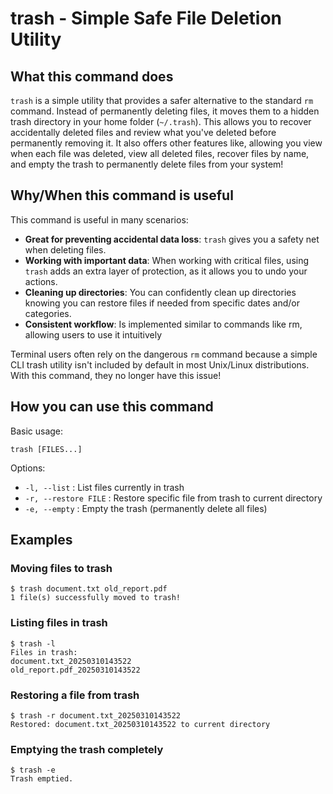 # trash - Simple Safe File Deletion Utility

## What this command does

`trash` is a simple utility that provides a safer alternative to the standard `rm` command. Instead of permanently deleting files, it moves them to a hidden trash directory in your home folder (`~/.trash`). This allows you to recover accidentally deleted files and review what you've deleted before permanently removing it. It also offers other features like, allowing you view when each file was deleted, view all deleted files, recover files by name, and empty the trash to permanently delete files from your system!

## Why/When this command is useful

This command is useful in many scenarios:

- **Great for preventing accidental data loss**: `trash` gives you a safety net when deleting files.
- **Working with important data**: When working with critical files, using `trash` adds an extra layer of protection, as it allows you to undo your actions.
- **Cleaning up directories**: You can confidently clean up directories knowing you can restore files if needed from specific dates and/or categories.
- **Consistent workflow**: Is implemented similar to commands like rm, allowing users to use it intuitively

Terminal users often rely on the dangerous `rm` command because a simple CLI trash utility isn't included by default in most Unix/Linux distributions. With this command, they no longer have this issue!

## How you can use this command

Basic usage:
```
trash [FILES...]
```

Options:
- `-l, --list` : List files currently in trash
- `-r, --restore FILE` : Restore specific file from trash to current directory
- `-e, --empty` : Empty the trash (permanently delete all files)

## Examples

### Moving files to trash
```
$ trash document.txt old_report.pdf
1 file(s) successfully moved to trash!
```

### Listing files in trash
```
$ trash -l
Files in trash:
document.txt_20250310143522
old_report.pdf_20250310143522
```

### Restoring a file from trash
```
$ trash -r document.txt_20250310143522
Restored: document.txt_20250310143522 to current directory
```

### Emptying the trash completely
```
$ trash -e
Trash emptied.
```
